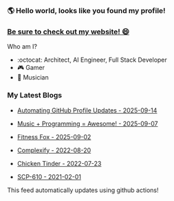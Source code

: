 ### 🌎 Hello world, looks like you found my profile!  
### [Be sure to check out my website! 😄](https://autumnevans.dev/)

Who am I?
- :octocat: Architect, AI Engineer, Full Stack Developer
- 🎮 Gamer
- 🎸 Musician

### My Latest Blogs
<!--blog-start-->
- [Automating GitHub Profile Updates - 2025-09-14](https://autumnevans.dev/blog/2025/09/14/update-profile)

- [Music + Programming = Awesome! - 2025-09-07](https://autumnevans.dev/blog/2025/09/07/strudel)

- [Fitness Fox - 2025-09-02](https://autumnevans.dev/blog/2025/09/02/fitnessfox)

- [Complexify - 2022-08-20](https://autumnevans.dev/blog/2022/08/20/complexify)

- [Chicken Tinder - 2022-07-23](https://autumnevans.dev/blog/2022/07/23/chicken-tinder)

- [SCP-610 - 2021-02-01](https://autumnevans.dev/blog/2021/02/01/scp-610)
<!--blog-ends-->

This feed automatically updates using github actions!

